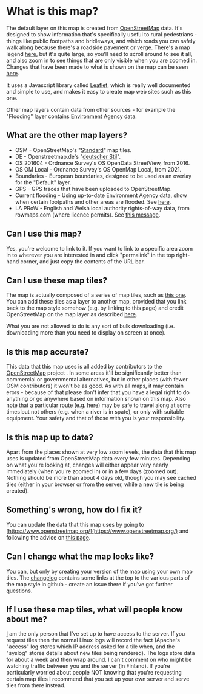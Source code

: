 # What is this map?

The default layer on this map is created from [OpenStreetMap](https://www.openstreetmap.org/about) data.  It's designed to show information that's specifically useful to rural pedestrians - things like public footpaths and bridleways, and which roads you can safely walk along because there's a roadside pavement or verge.  There's a map legend [here](https://map.atownsend.org.uk/maps/map/map.html#zoom=14&lat=-24.99839&lon=135.04956), but it's quite large, so you'll need to scroll around to see it all, and also zoom in to see things that are only visible when you are zoomed in.  Changes that have been made to what is shown on the map can be seen [here](https://map.atownsend.org.uk/maps/map/changelog.html).

It uses a Javascript library called [Leaflet](http://leafletjs.com/), which is really well documented and simple to use, and makes it easy to create map web sites such as this one.

Other map layers contain data from other sources - for example the "Flooding" layer contains [Environment Agency](https://check-for-flooding.service.gov.uk/river-and-sea-levels) data.

## What are the other map layers?

* OSM - OpenStreetMap's "[Standard](https://github.com/gravitystorm/openstreetmap-carto)" map tiles.
* DE - Openstreetmap.de's "[deutscher Stil](https://www.openstreetmap.de/germanstyle.html)".
* OS 201604 - Ordnance Survey's OS OpenData StreetView, from 2016.
* OS OM Local - Ordnance Survey's OS OpenMap Local, from 2021.
* Boundaries - European boundaries, designed to be used as an overlay for the "Default" layer.
* GPS - GPS traces that have been uploaded to OpenStreetMap.
* Current flooding - Using up-to-date Environment Agency data, show when certain footpaths and other areas are flooded.  See [here](https://www.openstreetmap.org/user/SomeoneElse/diary/398374).
* LA PRoW - English and Welsh local authority rights-of-way data, from rowmaps.com (where licence permits).  See [this message](https://lists.openstreetmap.org/pipermail/talk-gb/2021-December/028217.html).

## Can I use this map?

Yes, you're welcome to link to it.  If you want to link to a specific area zoom in to wherever you are interested in and click "permalink" in the top right-hand corner, and just copy the contents of the URL bar.

## Can I use these map tiles?

The map is actually composed of a series of map tiles, such as [this one](https://map.atownsend.org.uk/hot/13/4070/2627.png).  You can add these tiles as a layer to another map, provided that you link back to the map style somehow (e.g. by linking to this page) and credit OpenStreetMap on the map layer as described [here](https://www.openstreetmap.org/copyright).

What you are not allowed to do is any sort of bulk downloading (i.e. downloading more than you need to display on screen at once).

## Is this map accurate?

This data that this map uses is all added by contributors to the [OpenStreetMap](https://www.openstreetmap.org/) project .  In some areas it'll be significantly better than commercial or governmental alternatives, but in other places (with fewer OSM contributors) it won't be as good.  As with all maps, it may contain erors - because of that please don't infer that you have a legal right to do anything or go anywhere based on information shown on this map.  Also note that a particular route (e.g. [here](https://map.atownsend.org.uk/maps/map/map.html#zoom=17&lat=54.073544&lon=-2.13134)) may be safe to travel along at some times but not others (e.g. when a river is in spate), or only with suitable equipment.  Your safety and that of those with you is your responsibility.

## Is this map up to date?

Apart from the places shown at very low zoom levels, the data that this map uses is updated from OpenStreetMap data every few minutes.  Depending on what you're looking at, changes will either appear very nearly immediately (when you're zoomed in) or in a few days (zoomed out).  Nothing should be more than about 4 days old, though you may see cached tiles (either in your browser or from the server, while a new tile is being created).

## Something's wrong, how do I fix it?

You can update the data that this map uses by going to [https://www.openstreetmap.org/](https://www.openstreetmap.org/) and following the advice on [this page](https://www.openstreetmap.org/fixthemap).

## Can I change what the map looks like?

You can, but only by creating your version of the map using your own map tiles.  The [changelog](https://map.atownsend.org.uk/maps/map/changelog.html) contains some links at the top to the various parts of the map style in github - create an issue there if you've got further questions.

## If I use these map tiles, what will people know about me?

[I](https://www.openstreetmap.org/user/SomeoneElse) am the only person that I've set up to have access to the server.  If you request tiles then the normal Linux logs will record the fact (Apache's "access" log stores which IP address asked for a tile when, and the "syslog" stores details about new tiles being rendered).  The logs store data for about a week and then wrap around.  I can't comment on who might be watching traffic between you and the server (in Finland).  If you're particularly worried about people NOT knowing that you're requesting certain map tiles I recommend that you set up your own server and serve tiles from there instead.
